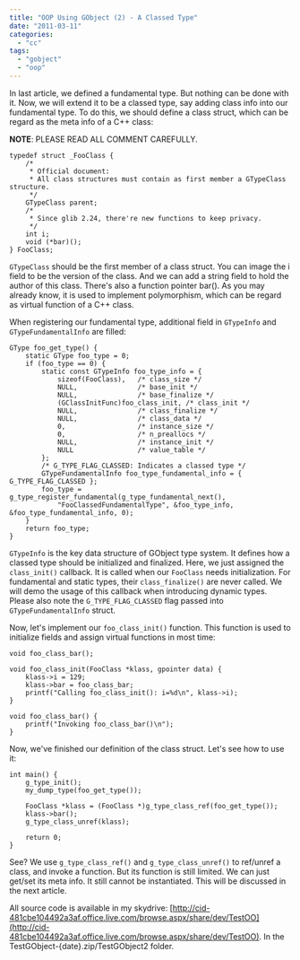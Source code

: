 ```yaml
---
title: "OOP Using GObject (2) - A Classed Type"
date: "2011-03-11"
categories: 
  - "cc"
tags: 
  - "gobject"
  - "oop"
---
```


In last article, we defined a fundamental type. But nothing can be done with it. Now, we will extend it to be a classed type, say adding class info into our fundamental type. To do this, we should define a class struct, which can be regard as the meta info of a C++ class:

**NOTE**: PLEASE READ ALL COMMENT CAREFULLY.

```
typedef struct _FooClass {
    /*
     * Official document:
     * All class structures must contain as first member a GTypeClass structure.
     */
    GTypeClass parent;
    /*
     * Since glib 2.24, there're new functions to keep privacy.
     */
    int i;
    void (*bar)();
} FooClass;
```

`GTypeClass` should be the first member of a class struct. You can image the i field to be the version of the class. And we can add a string field to hold the author of this class. There's also a function pointer bar(). As you may already know, it is used to implement polymorphism, which can be regard as virtual function of a C++ class.

When registering our fundamental type, additional field in `GTypeInfo` and `GTypeFundamentalInfo` are filled:

```
GType foo_get_type() {
    static GType foo_type = 0;
    if (foo_type == 0) {
        static const GTypeInfo foo_type_info = {
            sizeof(FooClass),   /* class_size */
            NULL,               /* base_init */
            NULL,               /* base_finalize */
            (GClassInitFunc)foo_class_init, /* class_init */
            NULL,               /* class_finalize */
            NULL,               /* class_data */
            0,                  /* instance_size */
            0,                  /* n_preallocs */
            NULL,               /* instance_init */
            NULL                /* value_table */
        };
        /* G_TYPE_FLAG_CLASSED: Indicates a classed type */
        GTypeFundamentalInfo foo_type_fundamental_info = { G_TYPE_FLAG_CLASSED };
        foo_type = g_type_register_fundamental(g_type_fundamental_next(),
            "FooClassedFundamentalType", &foo_type_info, &foo_type_fundamental_info, 0);
    }
    return foo_type;
}
```

`GTypeInfo` is the key data structure of GObject type system. It defines how a classed type should be initialized and finalized. Here, we just assigned the `class_init()` callback. It is called when our `FooClass` needs initialization. For fundamental and static types, their `class_finalize()` are never called. We will demo the usage of this callback when introducing dynamic types. Please also note the `G_TYPE_FLAG_CLASSED` flag passed into `GTypeFundamentalInfo` struct.

Now, let's implement our `foo_class_init()` function. This function is used to initialize fields and assign virtual functions in most time:

```
void foo_class_bar();

void foo_class_init(FooClass *klass, gpointer data) {
    klass->i = 129;
    klass->bar = foo_class_bar;
    printf("Calling foo_class_init(): i=%d\n", klass->i);
}

void foo_class_bar() {
    printf("Invoking foo_class_bar()\n");
}
```

Now, we've finished our definition of the class struct. Let's see how to use it:

```
int main() {
    g_type_init();
    my_dump_type(foo_get_type());

    FooClass *klass = (FooClass *)g_type_class_ref(foo_get_type());
    klass->bar();
    g_type_class_unref(klass);

    return 0;
}
```

See? We use `g_type_class_ref()` and `g_type_class_unref()` to ref/unref a class, and invoke a function. But its function is still limited. We can just get/set its meta info. It still cannot be instantiated. This will be discussed in the next article.

All source code is available in my skydrive: [http://cid-481cbe104492a3af.office.live.com/browse.aspx/share/dev/TestOO](http://cid-481cbe104492a3af.office.live.com/browse.aspx/share/dev/TestOO). In the TestGObject-{date}.zip/TestGObject2 folder.
